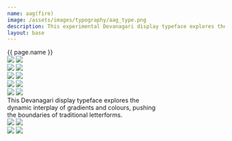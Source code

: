 ```yaml
---
name: aag(fire)
image: /assets/images/typography/aag_type.png
description: This experimental Devanagari display typeface explores the dynamic interplay of gradients and colours, pushing the boundaries of traditional letterforms.
layout: base
---
```

<div class="lg:text-[96px] md:text-[96px] text-[50px] flex justify-center items-center min-h-[145px] italic mb-20">
    {{ page.name }}
</div>
<div class="max-w-screen">
    <div class="relative z-1">
        <div class="flex flex-row bg-scroll-right w-[1900px] rotate-10">
            <img class="object-scale-down w-full" src="{{site.baseurl}}assets/images/typography/website_aag strips-62.png">
            <img class="object-contain w-full" src="{{site.baseurl}}assets/images/typography/website_aag strips-62.png">
        </div>
    </div>
    <div class="relative z-2">
        <div class="flex flex-row bg-scroll-left w-[1900px] -rotate-10 -translate-y-[200px] -translate-x-[50px] z-2">
            <img class="object-scale-down w-full" src="{{site.baseurl}}assets/images/typography/website_aag strips-61.png">
            <img class="object-contain w-full" src="{{site.baseurl}}assets/images/typography/website_aag strips-61.png">
        </div>
    </div>
    <div class="relative">
        <div class="flex flex-row bg-scroll-right w-[1900px] -translate-y-[100px]">
            <img class="object-scale-down w-full" src="{{site.baseurl}}assets/images/typography/website_aag strips-63.png">
            <img class="object-contain w-full" src="{{site.baseurl}}assets/images/typography/website_aag strips-63.png">
        </div>
    </div>
    <div class="flex flex-row bg-scroll-left w-[1900px] rotate-3">
        <img class="object-scale-down w-full" src="{{site.baseurl}}assets/images/typography/website_aag strips-64.png">
        <img class="object-contain w-full" src="{{site.baseurl}}assets/images/typography/website_aag strips-64.png">
    </div>
    <div class="flex flex-row bg-scroll-right w-[1900px] -rotate-10 -translate-y-[100px]">
        <img class="object-scale-down w-full" src="{{site.baseurl}}assets/images/typography/website_aag strips-65.png">
        <img class="object-contain w-full" src="{{site.baseurl}}assets/images/typography/website_aag strips-65.png">
    </div>
</div>
<div class="text-[36px] h-[200px] flex justify-center items-center leading-10 text-center my-20">
    This Devanagari display typeface explores the <br> dynamic interplay of gradients and colours, pushing <br> the boundaries of traditional letterforms.
</div>
<div class="w-full h-fit lg:px-20 px-5 font-[Instrument_Serif] text-white overflow-hidden mb-20">
    <div class="grid grid-cols-2 md:grid-rows-1 grid-rows-2 gap-5">
        <div class="md:col-span-1 col-span-2 rounded-3xl overflow-hidden relative hover:cursor-pointer image-switch i1">
            <img class="relative object-scale-down" src="{{site.baseurl}}assets/images/typography/website_23.png">
            <img class="absolute top-0 left-0 object-scale-down" src="{{site.baseurl}}assets/images/typography/website_59.png">
        </div>
        <div class="md:col-span-1 col-span-2 rounded-3xl overflow-hidden relative hover:cursor-pointer image-switch i2">
            <img class="relative object-scale-down opacity-0" src="{{site.baseurl}}assets/images/typography/website_59.png">
            <img class="absolute top-0 left-0 object-scale-down opacity-0" src="{{site.baseurl}}assets/images/typography/website_23.png">
        </div>
    </div>
</div>